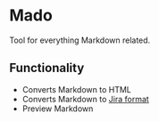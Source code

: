 # Mado

Tool for everything Markdown related.

## Functionality

- Converts Markdown to HTML
- Converts Markdown to [Jira format](https://jira.atlassian.com/secure/WikiRendererHelpAction.jspa?section=all)
- Preview Markdown
